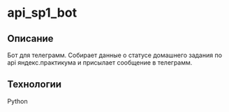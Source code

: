 # api_sp1_bot
## Описание
Бот для телеграмм. Собирает данные о статусе домашнего задания по api яндекс.практикума и присылает сообщение в телеграмм.

## Технологии
Python
